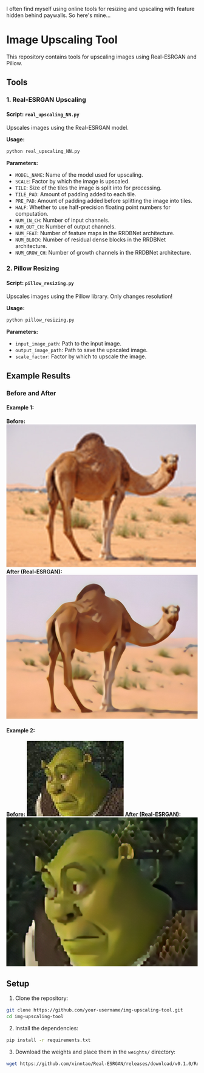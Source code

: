 I often find myself using online tools for resizing and upscaling with feature hidden behind paywalls. So here's mine...

# Image Upscaling Tool

This repository contains tools for upscaling images using Real-ESRGAN and Pillow.

## Tools

### 1. Real-ESRGAN Upscaling

#### Script: `real_upscaling_NN.py`

Upscales images using the Real-ESRGAN model.

**Usage:**
```bash
python real_upscaling_NN.py
```

**Parameters:**
- `MODEL_NAME`: Name of the model used for upscaling.
- `SCALE`: Factor by which the image is upscaled.
- `TILE`: Size of the tiles the image is split into for processing.
- `TILE_PAD`: Amount of padding added to each tile.
- `PRE_PAD`: Amount of padding added before splitting the image into tiles.
- `HALF`: Whether to use half-precision floating point numbers for computation.
- `NUM_IN_CH`: Number of input channels.
- `NUM_OUT_CH`: Number of output channels.
- `NUM_FEAT`: Number of feature maps in the RRDBNet architecture.
- `NUM_BLOCK`: Number of residual dense blocks in the RRDBNet architecture.
- `NUM_GROW_CH`: Number of growth channels in the RRDBNet architecture.

### 2. Pillow Resizing

#### Script: `pillow_resizing.py`

Upscales images using the Pillow library. Only changes resolution!

**Usage:**
```bash
python pillow_resizing.py
```

**Parameters:**
- `input_image_path`: Path to the input image.
- `output_image_path`: Path to save the upscaled image.
- `scale_factor`: Factor by which to upscale the image.

## Example Results

### Before and After

#### Example 1:
**Before:** ![low-res-72dpi](low-res-72dpi.jpg)
**After (Real-ESRGAN):** ![image](low-res-72dpi_up.jpg)

#### Example 2:
**Before:** ![shrek](shrek.png)
**After (Real-ESRGAN):** ![shrek_up](shrek_up.png)

## Setup

1. Clone the repository:
```bash
git clone https://github.com/your-username/img-upscaling-tool.git
cd img-upscaling-tool
```

2. Install the dependencies:
```bash
pip install -r requirements.txt
```

3. Download the weights and place them in the `weights/` directory:
```bash
wget https://github.com/xinntao/Real-ESRGAN/releases/download/v0.1.0/RealESRGAN_x4plus.pth -P weights
```


